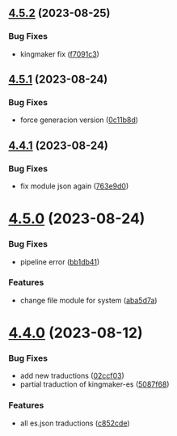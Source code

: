 ## [4.5.2](https://github.com/allnnde/pf2e-esp-translation/compare/v4.5.1...v4.5.2) (2023-08-25)


### Bug Fixes

* kingmaker fix ([f7091c3](https://github.com/allnnde/pf2e-esp-translation/commit/f7091c3d75c4b41d9b552b6db88a3a1c82c1e2e7))



## [4.5.1](https://github.com/allnnde/pf2e-esp-translation/compare/v4.4.1...v4.5.1) (2023-08-24)


### Bug Fixes

* force generacion version ([0c11b8d](https://github.com/allnnde/pf2e-esp-translation/commit/0c11b8d910a9b49523949a7993909469a4b48372))



## [4.4.1](https://github.com/allnnde/pf2e-esp-translation/compare/v4.5.0...v4.4.1) (2023-08-24)


### Bug Fixes

* fix module json again ([763e9d0](https://github.com/allnnde/pf2e-esp-translation/commit/763e9d0721e417be80d49094836760866e10e27a))



# [4.5.0](https://github.com/allnnde/pf2e-esp-translation/compare/v4.4.0...v4.5.0) (2023-08-24)


### Bug Fixes

* pipeline error ([bb1db41](https://github.com/allnnde/pf2e-esp-translation/commit/bb1db413324621a51501750cc89a7dbd3138718b))


### Features

* change file module for system ([aba5d7a](https://github.com/allnnde/pf2e-esp-translation/commit/aba5d7a3e6ae8d33fc0885377d715c944d8f6158))



# [4.4.0](https://github.com/allnnde/pf2e-esp-translation/compare/v4.3.2...v4.4.0) (2023-08-12)


### Bug Fixes

* add new traductions ([02ccf03](https://github.com/allnnde/pf2e-esp-translation/commit/02ccf0364a9a8a53ab9c58b0c512188397db1ab8))
* partial traduction of kingmaker-es ([5087f68](https://github.com/allnnde/pf2e-esp-translation/commit/5087f68cb1acacb21798d67006e2252ccd30b09e))


### Features

* all es.json traductions ([c852cde](https://github.com/allnnde/pf2e-esp-translation/commit/c852cde1f918672a46ba59969ce7ac29bfcaa2b3))



